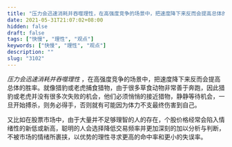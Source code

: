 ```yaml
---
title: "压力会迅速消耗并吞噬理性，在高强度竞争的场景中，把速度降下来反而会提高总体的胜率。"
date: 2021-05-31T21:07:02+08:00
hidden: false
draft: false
tags: ["快慢", "理性", "观点"]
keywords: ["快慢", "理性", "观点"]
description: ""
slug: "3102"
---
```


*压力会迅速消耗并吞噬理性* ，在高强度竞争的场景中，把速度降下来反而会提高总体的胜率。就像猎豹或老虎捕食猎物，由于很多草食动物非常善于奔跑，因此猎豹或老虎并没有很多次失败的机会，他们必须悄悄的接近猎物，静静等待机会，一旦开始搏杀，则务必得手，否则就有可能因为体力不支最终伤害到自己。

又比如在股票市场中，由于大量并不足够理智的人的存在，个股价格经常会陷入情绪性的新低或新高，聪明的人会选择降低交易频率并更加深刻的加以分析与判断，不被市场的情绪所裹挟，以优势的理性寻求更高的命中率和更小的失误率。